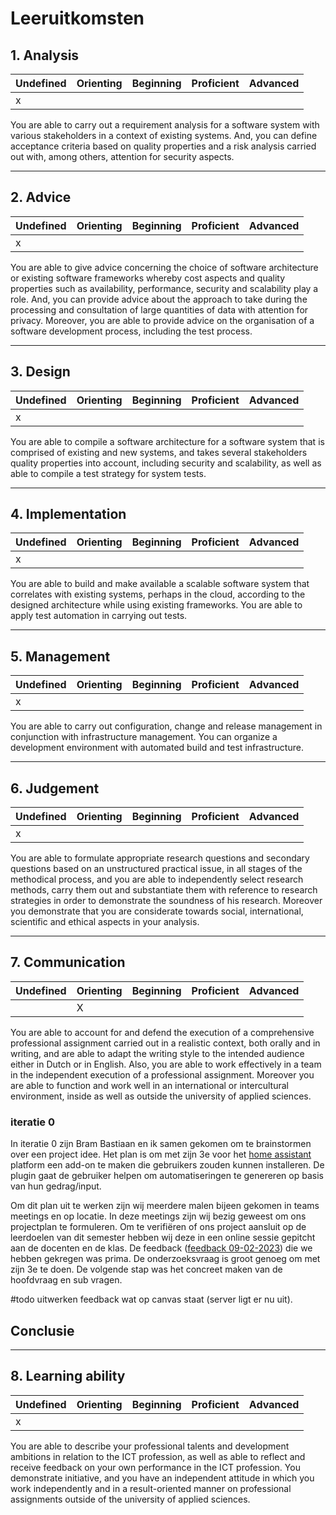 # Leeruitkomsten

## 1. Analysis

| Undefined | Orienting | Beginning | Proficient | Advanced |
| --- | --- | --- | --- | --- | 
|   x  |     |     |     |     |

You are able to carry out a requirement analysis for a software system with various stakeholders in a context of existing systems. And, you can define acceptance criteria based on quality properties and a risk analysis carried out with, among others, attention for security aspects.

---
## 2. Advice

| Undefined | Orienting | Beginning | Proficient | Advanced |
| --- | --- | --- | --- | --- | 
|   x  |     |     |     |     |

You are able to give advice concerning the choice of software architecture or existing software frameworks whereby cost aspects and quality properties such as availability, performance, security and scalability play a role. And, you can provide advice about the approach to take during the processing and consultation of large quantities of data with attention for privacy. Moreover, you are able to provide advice on the organisation of a software development process, including the test process.

---
## 3. Design

| Undefined | Orienting | Beginning | Proficient | Advanced |
| --- | --- | --- | --- | --- | 
| x    |     |     |     |     |

You are able to compile a software architecture for a software system that is comprised of existing and new systems, and takes several stakeholders quality properties into account, including security and scalability, as well as able to compile a test strategy for system tests.

---
## 4. Implementation

| Undefined | Orienting | Beginning | Proficient | Advanced |
| --- | --- | --- | --- | --- | 
|   x  |     |     |     |     |

You are able to build and make available a scalable software system that correlates with existing systems, perhaps in the cloud, according to the designed architecture while using existing frameworks. You are able to apply test automation in carrying out tests.

---
## 5. Management

| Undefined | Orienting | Beginning | Proficient | Advanced |
| --- | --- | --- | --- | --- | 
|    x |     |     |     |     |

You are able to carry out configuration, change and release management in conjunction with infrastructure management. You can organize a development environment with automated build and test infrastructure.

---
## 6. Judgement

| Undefined | Orienting | Beginning | Proficient | Advanced |
| --- | --- | --- | --- | --- | 
|x     |     |     |     |     |

You are able to formulate appropriate research questions and secondary questions based on an unstructured practical issue, in all stages of the methodical process, and you are able to independently select research methods, carry them out and substantiate them with reference to research strategies in order to demonstrate the soundness of his research. Moreover you demonstrate that you are considerate towards social, international, scientific and ethical aspects in your analysis.

---
## 7. Communication

| Undefined | Orienting | Beginning | Proficient | Advanced |
| --- | --- | --- | --- | --- | 
|     | X    |     |     |     |

You are able to account for and defend the execution of a comprehensive professional assignment carried out in a realistic context, both orally and in writing, and are able to adapt the writing style to the intended audience either in Dutch or in English. Also, you are able to work effectively in a team in the independent execution of a professional assignment. Moreover you are able to function and work well in an international or intercultural environment, inside as well as outside the university of applied sciences.

### iteratie 0 

In iteratie 0 zijn Bram Bastiaan en ik samen gekomen om te brainstormen over een project idee. Het plan is om met zijn 3e voor het [home assistant](https://www.home-assistant.io/) platform een add-on te maken die gebruikers zouden kunnen installeren. De plugin gaat de gebruiker helpen om automatiseringen te genereren op basis van hun gedrag/input. 

Om dit plan uit te werken zijn wij meerdere malen bijeen gekomen in teams meetings en op locatie. In deze meetings zijn wij bezig geweest om ons projectplan te formuleren. Om te verifiëren of ons project aansluit op de leerdoelen van dit semester hebben wij deze in een online sessie gepitcht aan de docenten en de klas. De feedback ([feedback 09-02-2023](../03.%20Proces/Feedback/feedback%2009-02-2023.md)) die we hebben gekregen was prima. De onderzoeksvraag is groot genoeg om met zijn 3e te doen. De volgende stap was het concreet maken van de hoofdvraag en sub vragen. 

#todo uitwerken feedback wat op canvas staat (server ligt er nu uit).

## Conclusie
---
## 8. Learning ability

| Undefined | Orienting | Beginning | Proficient | Advanced |
| --- | --- | --- | --- | --- | 
|   x  |     |     |     |     |

You are able to describe your professional talents and development ambitions in relation to the ICT profession, as well as able to reflect and receive feedback on your own performance in the ICT profession. You demonstrate initiative, and you have an independent attitude in which you work independently and in a result-oriented manner on professional assignments outside of the university of applied sciences.
